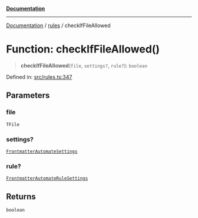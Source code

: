 [**Documentation**](../../README.md)

***

[Documentation](../../README.md) / [rules](../README.md) / checkIfFileAllowed

# Function: checkIfFileAllowed()

> **checkIfFileAllowed**(`file`, `settings?`, `rule?`): `boolean`

Defined in: [src/rules.ts:347](https://github.com/Christian-Me/folder-to-tags-plugin/blob/1b47fd7d007d2f33409aeb5e2ff62bca31adb1cf/src/rules.ts#L347)

## Parameters

### file

`TFile`

### settings?

[`FrontmatterAutomateSettings`](../../types/interfaces/FrontmatterAutomateSettings.md)

### rule?

[`FrontmatterAutomateRuleSettings`](../../types/interfaces/FrontmatterAutomateRuleSettings.md)

## Returns

`boolean`
